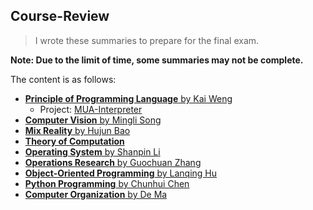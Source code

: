 ## Course-Review

>   I wrote these summaries to prepare for the final exam.

**Note: Due to the limit of time, some summaries may not be complete.**

The content is as follows:

+   [**Principle of Programming Language** by Kai Weng](https://github.com/jiangshibiao/Course-Review/blob/master/Principle-of-Programming-Language/Principle-of-Programming-Language.md)
    +   Project: [MUA-Interpreter](https://github.com/jiangshibiao/MUA-Interpreter)
+   [**Computer Vision** by Mingli Song](https://github.com/jiangshibiao/Course-Review/blob/master/Computer-Vision/Computer-Vision.md)
+   [**Mix Reality** by Hujun Bao](https://github.com/jiangshibiao/Course-Review/blob/master/Mix-Reality/Mix-Reality.md)
+   [**Theory of Computation**](https://github.com/jiangshibiao/Course-Review/blob/master/Theory-of-Computation/Theory-of-Computation.md)
+   [**Operating System** by Shanpin Li](https://github.com/jiangshibiao/Course-Review/blob/master/Operating-System/Operating-System.md)
+   [**Operations Research** by Guochuan Zhang](https://github.com/jiangshibiao/Interesting-Problems/blob/master/线性规划相关/线性规划相关.md)
+   [**Object-Oriented Programming** by Lanqing Hu](https://github.com/jiangshibiao/Course-Review/blob/master/Object-Oriented-Programming/Object-Oriented-Programming.md)
+   [**Python Programming** by Chunhui Chen](https://github.com/jiangshibiao/Course-Review/blob/master/Python-Programming/Python-Programming.md)
+   [**Computer Organization** by De Ma](https://github.com/jiangshibiao/Course-Review/blob/master/Computer-Organization/Computer-Organization.md)